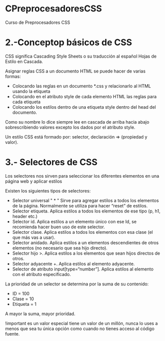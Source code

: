 # CPreprocesadoresCSS
Curso de Preprocesadores CSS

2.-Conceptop básicos de CSS
===========================
CSS significa Cascading Style Sheets o su traducción al español Hojas de Estilo en Cascada.

Asignar reglas CSS a un documento HTML se puede hacer de varias formas:

  - Colocando las reglas en un documento *.css y relacionarlo al HTML usando la etiqueta
  - Colocando en el atributo style de cada elemento HTML las reglas para cada etiqueta
  - Colocando los estilos dentro de una etiqueta style dentro del head del documento.

Como su nombre lo dice siempre lee en cascada de arriba hacia abajo sobrescribiendo valores excepto los dados por el atributo style.

Un estilo CSS está formado por: selector, declaración => (propiedad y valor).

3.- Selectores de CSS
=====================
Los selectores nos sirven para seleccionar los diferentes elementos en una página web y aplicar estilos

Existen los siguientes tipos de selectores:

  - Selector universal " * " Sirve para agregar estilos a todos los elementos de la página. 
    Normalmente se utiliza para hacer “reset” de estilos.
  - Selector etiqueta. Aplica estilos a todos los elementos de ese tipo (p, h1, header etc.)
  - Selector id. Aplica estilos a un elemento único con ese Id, se recomienda hacer buen uso de 
    este selector.
  - Selector clase. Aplica estilos a todos los elementos con esa clase (el que más vas a usar).
  - Selector anidado. Aplica estilos a un elementos descendientes de otros elementos (no necesario 
    que sea hijo directo).
  - Selector hijo >. Aplica estilos a los elementos que sean hijos directos de otros.
  - Selector adyacente +. Aplica estilos al elemento adyacente.
  - Selector de atributo input[type=“number”]. Aplica estilos al elemento con el atributo 
    especificado.

La prioridad de un selector se determina por la suma de su contenido:

  - ID = 100
  - Clase = 10
  - Etiqueta = 1

A mayor la suma, mayor prioridad.

!important es un valor especial tiene un valor de un millón, nunca lo uses a menos que sea tu única opción como cuando no tienes acceso al código fuente.